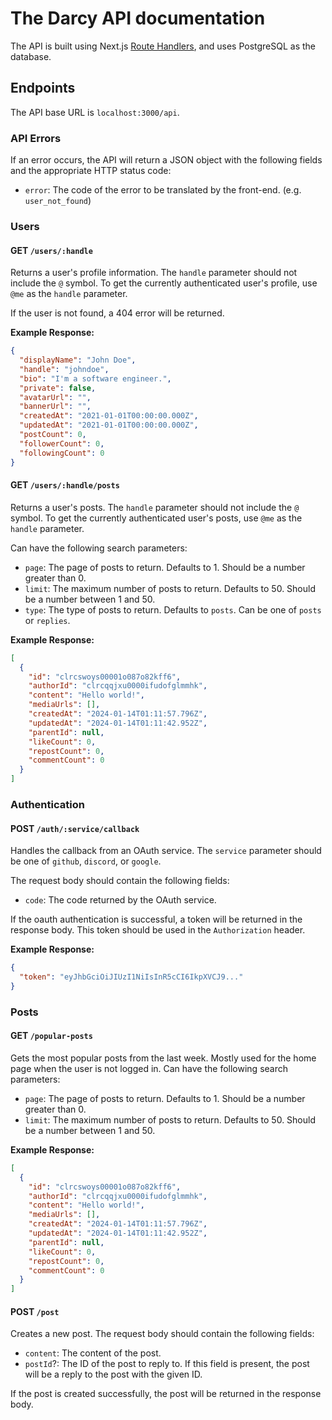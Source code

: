 # The Darcy API documentation

The API is built using Next.js [Route Handlers](https://nextjs.org/docs/app/building-your-application/routing/route-handlers), and uses PostgreSQL as the database.

## Endpoints

The API base URL is `localhost:3000/api`.

### API Errors

If an error occurs, the API will return a JSON object with the following fields and the appropriate HTTP status code:

- `error`: The code of the error to be translated by the front-end. (e.g. `user_not_found`)

### Users

#### GET `/users/:handle`

Returns a user's profile information. The `handle` parameter should not include the `@` symbol. To get the currently authenticated user's profile, use `@me` as the `handle` parameter.

If the user is not found, a 404 error will be returned.

**Example Response:**

```json
{
  "displayName": "John Doe",
  "handle": "johndoe",
  "bio": "I'm a software engineer.",
  "private": false,
  "avatarUrl": "",
  "bannerUrl": "",
  "createdAt": "2021-01-01T00:00:00.000Z",
  "updatedAt": "2021-01-01T00:00:00.000Z",
  "postCount": 0,
  "followerCount": 0,
  "followingCount": 0
}
```

#### GET `/users/:handle/posts`

Returns a user's posts. The `handle` parameter should not include the `@` symbol. To get the currently authenticated user's posts, use `@me` as the `handle` parameter.

Can have the following search parameters:
- `page`: The page of posts to return. Defaults to 1. Should be a number greater than 0.
- `limit`: The maximum number of posts to return. Defaults to 50. Should be a number between 1 and 50.
- `type`: The type of posts to return. Defaults to `posts`. Can be one of `posts` or `replies`.

**Example Response:**

```json
[
  {
    "id": "clrcswoys00001o087o82kff6",
    "authorId": "clrcqqjxu0000ifudofglmmhk",
    "content": "Hello world!",
    "mediaUrls": [],
    "createdAt": "2024-01-14T01:11:57.796Z",
    "updatedAt": "2024-01-14T01:11:42.952Z",
    "parentId": null,
    "likeCount": 0,
    "repostCount": 0,
    "commentCount": 0
  }
]
```

### Authentication

#### POST `/auth/:service/callback`

Handles the callback from an OAuth service. The `service` parameter should be one of `github`, `discord`, or `google`.

The request body should contain the following fields:

- `code`: The code returned by the OAuth service.

If the oauth authentication is successful, a token will be returned in the response body. This token should be used in the `Authorization` header.

**Example Response:**

```json
{
  "token": "eyJhbGciOiJIUzI1NiIsInR5cCI6IkpXVCJ9..."
}
```

### Posts

#### GET `/popular-posts`

Gets the most popular posts from the last week. Mostly used for the home page when the user is not logged in. Can have the following search parameters:
- `page`: The page of posts to return. Defaults to 1. Should be a number greater than 0.
- `limit`: The maximum number of posts to return. Defaults to 50. Should be a number between 1 and 50.

**Example Response:**

```json
[
  {
    "id": "clrcswoys00001o087o82kff6",
    "authorId": "clrcqqjxu0000ifudofglmmhk",
    "content": "Hello world!",
    "mediaUrls": [],
    "createdAt": "2024-01-14T01:11:57.796Z",
    "updatedAt": "2024-01-14T01:11:42.952Z",
    "parentId": null,
    "likeCount": 0,
    "repostCount": 0,
    "commentCount": 0
  }
]
```

#### POST `/post`

Creates a new post. The request body should contain the following fields:

- `content`: The content of the post.
- `postId`?: The ID of the post to reply to. If this field is present, the post will be a reply to the post with the given ID.

If the post is created successfully, the post will be returned in the response body.
